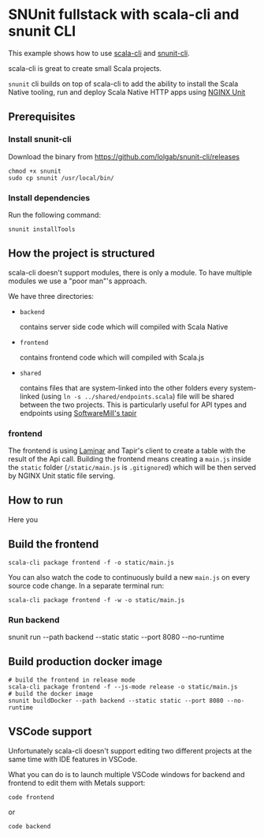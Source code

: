 # SNUnit fullstack with scala-cli and snunit CLI

This example shows how to use [scala-cli](https://scala-cli.virtuslab.org/) and [snunit-cli](https://github.com/lolgab/snunit-cli).

scala-cli is great to create small Scala projects.

`snunit` cli builds on top of scala-cli to add the ability to install the Scala Native tooling, run and deploy Scala Native HTTP apps using [NGINX Unit](https://unit.nginx.org/)

## Prerequisites

### Install snunit-cli

Download the binary from https://github.com/lolgab/snunit-cli/releases

```
chmod +x snunit
sudo cp snunit /usr/local/bin/
```

### Install dependencies

Run the following command:

```
snunit installTools
```

## How the project is structured

scala-cli doesn't support modules, there is only a module.
To have multiple modules we use a "poor man"'s approach.

We have three directories:
- `backend`
  
  contains server side code which will compiled with Scala Native
- `frontend`
  
  contains frontend code which will compiled with Scala.js
- `shared`
  
  contains files that are system-linked into the other folders
  every system-linked (using `ln -s ../shared/endpoints.scala`)
  file will be shared between the two projects.
  This is particularly useful for API types and endpoints using [SoftwareMill's tapir](https://tapir.softwaremill.com/en/latest/)

### frontend

The frontend is using [Laminar](https://laminar.dev/) and Tapir's client to create a table with the result of the Api call.
Building the frontend means creating a `main.js` inside the `static` folder
(`/static/main.js` is `.gitignore`d) which will be then served by NGINX Unit static file serving.

## How to run

Here you 

## Build the frontend

```
scala-cli package frontend -f -o static/main.js
```

You can also watch the code to continuously build a new `main.js`
on every source code change.
In a separate terminal run:

```
scala-cli package frontend -f -w -o static/main.js
```

### Run backend

snunit run --path backend --static static --port 8080 --no-runtime

## Build production docker image

```
# build the frontend in release mode
scala-cli package frontend -f --js-mode release -o static/main.js
# build the docker image
snunit buildDocker --path backend --static static --port 8080 --no-runtime
````

## VSCode support

Unfortunately scala-cli doesn't support editing two different projects
at the same time with IDE features in VSCode.

What you can do is to launch multiple VSCode windows for backend and frontend
to edit them with Metals support:

```
code frontend
```

or

```
code backend
```